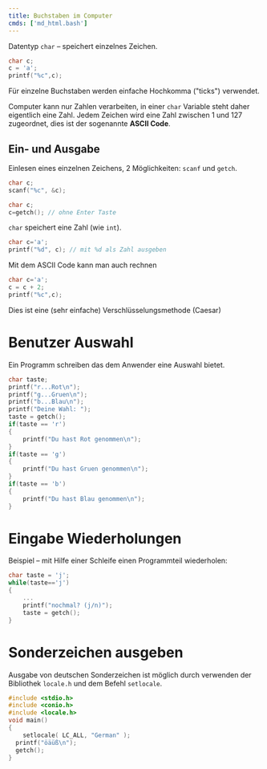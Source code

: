 ```yaml
---
title: Buchstaben im Computer
cmds: ['md_html.bash']
---
```


Datentyp `char` – speichert einzelnes Zeichen.

```c
char c;
c = 'a';
printf("%c",c);
```

Für einzelne Buchstaben werden einfache Hochkomma ("ticks") verwendet.

Computer kann nur Zahlen verarbeiten, in einer `char` Variable steht daher eigentlich eine Zahl. Jedem Zeichen wird eine Zahl zwischen 1 und 127 zugeordnet, dies ist der sogenannte **ASCII Code**. 




## Ein- und Ausgabe

Einlesen eines einzelnen Zeichens, 2 Möglichkeiten: `scanf` und `getch`.

```c
char c;
scanf("%c", &c);
```

```c
char c;
c=getch(); // ohne Enter Taste
```

`char` speichert eine Zahl (wie `int`).

```c
char c='a';
printf("%d", c); // mit %d als Zahl ausgeben
```

Mit dem ASCII Code kann man auch rechnen

```c
char c='a';
c = c + 2;
printf("%c",c);
```

Dies ist eine (sehr einfache) Verschlüsselungsmethode (Caesar)



# Benutzer Auswahl

Ein Programm schreiben das dem Anwender eine Auswahl bietet.

```c
char taste;
printf("r...Rot\n");
printf("g...Gruen\n");
printf("b...Blau\n");
printf("Deine Wahl: ");
taste = getch();
if(taste == 'r')
{
	printf("Du hast Rot genommen\n");
}
if(taste == 'g')
{
	printf("Du hast Gruen genommen\n");
}
if(taste == 'b')
{
	printf("Du hast Blau genommen\n");
}
```



# Eingabe Wiederholungen

Beispiel – mit Hilfe einer Schleife einen Programmteil wiederholen:

```c
char taste = 'j';
while(taste=='j')
{
	...
	printf("nochmal? (j/n)");
	taste = getch();
}
```



# Sonderzeichen ausgeben

Ausgabe von deutschen Sonderzeichen ist möglich durch verwenden der Bibliothek `locale.h` und dem Befehl `setlocale`.

```c
#include <stdio.h>
#include <conio.h>
#include <locale.h>
void main()
{
	setlocale( LC_ALL, "German" );
  printf("öäüß\n");
  getch();
}
```

